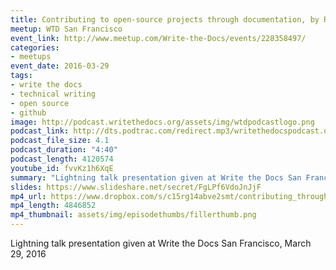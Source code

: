 ```yaml
---
title: Contributing to open-source projects through documentation, by Rhonda Glennon
meetup: WTD San Francisco
event_link: http://www.meetup.com/Write-the-Docs/events/228358497/
categories:
- meetups
event_date: 2016-03-29
tags:
- write the docs
- technical writing
- open source
- github
image: http://podcast.writethedocs.org/assets/img/wtdpodcastlogo.png
podcast_link: http://dts.podtrac.com/redirect.mp3/writethedocspodcast.org/contributing-open-source-docs-rhonda-glennon.mp3
podcast_file_size: 4.1
podcast_duration: "4:40"
podcast_length: 4120574
youtube_id: fvvKz1h6XqE
summary: "Lightning talk presentation given at Write the Docs San Francisco, March 29, 2016."
slides: https://www.slideshare.net/secret/FgLPf6VdoJnJjF
mp4_url: https://www.dropbox.com/s/c15rg14abve2smt/contributing_through_github_rhonda_glennon_lightning.mp4
mp4_length: 4846852
mp4_thumbnail: assets/img/episodethumbs/fillerthumb.png
---
```


Lightning talk presentation given at Write the Docs San Francisco, March 29, 2016
